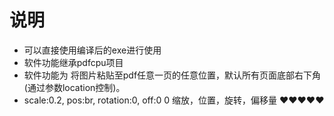 # 说明
- 可以直接使用编译后的exe进行使用
- 软件功能继承pdfcpu项目
- 软件功能为 将图片粘贴至pdf任意一页的任意位置，默认所有页面底部右下角(通过参数location控制)。
- scale:0.2, pos:br, rotation:0, off:0 0
  缩放，位置，旋转，偏移量
❤️❤️❤️❤️❤️
